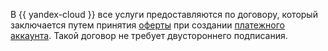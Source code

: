 В {{ yandex-cloud }} все услуги предоставляются по договору, который заключается путем принятия [оферты](https://yandex.ru/legal/cloud_oferta/?lang=ru) при создании [платежного аккаунта](../../billing/concepts/billing-account.md). Такой договор не требует двустороннего подписания.
